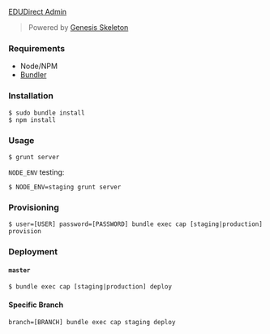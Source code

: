 [EDUDirect Admin][0]

> Powered by [Genesis Skeleton](https://github.com/ericclemmons/genesis-skeleton)

### Requirements

- Node/NPM
- [Bundler](http://bundler.io/)


### Installation

```shell
$ sudo bundle install
$ npm install
```


### Usage

```
$ grunt server
```

`NODE_ENV` testing:

```
$ NODE_ENV=staging grunt server
```


### Provisioning

```shell
$ user=[USER] password=[PASSWORD] bundle exec cap [staging|production] provision
```


### Deployment

#### `master`

```shell
$ bundle exec cap [staging|production] deploy
```

#### Specific Branch

```shell
branch=[BRANCH] bundle exec cap staging deploy
```


[0]: http://edudirect.cmn.com/
[1]: http://genesis-skeleton.com/
